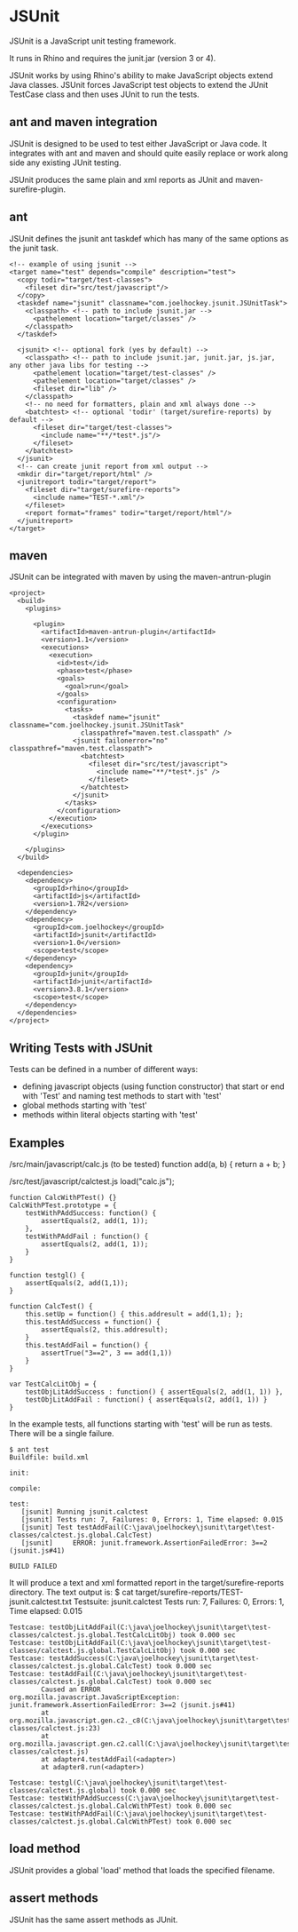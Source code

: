 JSUnit
======
JSUnit is a JavaScript unit testing framework.

It runs in Rhino and requires the junit.jar (version 3 or 4).

JSUnit works by using Rhino's ability to make JavaScript objects
extend Java classes.  JSUnit forces JavaScript test objects to
extend the JUnit TestCase class and then uses JUnit to run
the tests.

ant and maven integration
-------------------------
JSUnit is designed to be used to test either JavaScript or
Java code.  It integrates with ant and maven and should quite
easily replace or work along side any existing JUnit testing.

JSUnit produces the same plain and xml reports as JUnit and
maven-surefire-plugin.

ant
---
JSUnit defines the jsunit ant taskdef which has many of the same options
as the junit task.

    <!-- example of using jsunit -->
    <target name="test" depends="compile" description="test">
      <copy todir="target/test-classes">
        <fileset dir="src/test/javascript"/>
      </copy>
      <taskdef name="jsunit" classname="com.joelhockey.jsunit.JSUnitTask">
        <classpath> <!-- path to include jsunit.jar -->
          <pathelement location="target/classes" />
        </classpath>
      </taskdef>
    
      <jsunit> <!-- optional fork (yes by default) -->
        <classpath> <!-- path to include jsunit.jar, junit.jar, js.jar, any other java libs for testing -->
          <pathelement location="target/test-classes" />
          <pathelement location="target/classes" />
          <fileset dir="lib" />
        </classpath>
        <!-- no need for formatters, plain and xml always done -->
        <batchtest> <!-- optional 'todir' (target/surefire-reports) by default -->
          <fileset dir="target/test-classes">
            <include name="**/*test*.js"/>
          </fileset>
        </batchtest>
      </jsunit>
      <!-- can create junit report from xml output -->
      <mkdir dir="target/report/html" />
      <junitreport todir="target/report">
        <fileset dir="target/surefire-reports">
          <include name="TEST-*.xml"/>
        </fileset>
        <report format="frames" todir="target/report/html"/>
      </junitreport>
    </target>

maven
-----
JSUnit can be integrated with maven by using the maven-antrun-plugin

    <project>
      <build>
        <plugins>
        
          <plugin>
            <artifactId>maven-antrun-plugin</artifactId>
            <version>1.1</version>
            <executions>
              <execution>
                <id>test</id>
                <phase>test</phase>
                <goals>
                  <goal>run</goal>
                </goals>
                <configuration>
                  <tasks>
                    <taskdef name="jsunit" classname="com.joelhockey.jsunit.JSUnitTask"
                      classpathref="maven.test.classpath" />
                    <jsunit failonerror="no" classpathref="maven.test.classpath">
                      <batchtest>
                        <fileset dir="src/test/javascript">
                          <include name="**/*test*.js" />
                        </fileset>
                      </batchtest>
                    </jsunit>
                  </tasks>
                </configuration>
              </execution>
            </executions>
          </plugin>
        
        </plugins>
      </build>
      
      <dependencies>
        <dependency>
          <groupId>rhino</groupId>
          <artifactId>js</artifactId>
          <version>1.7R2</version>
        </dependency>
        <dependency>
          <groupId>com.joelhockey</groupId>
          <artifactId>jsunit</artifactId>
          <version>1.0</version>
          <scope>test</scope>
        </dependency>
        <dependency>
          <groupId>junit</groupId>
          <artifactId>junit</artifactId>
          <version>3.8.1</version>
          <scope>test</scope>
        </dependency>
      </dependencies>      
    </project>

Writing Tests with JSUnit
-------------------------
Tests can be defined in a number of different ways:

* defining javascript objects (using function constructor) that start or end with 'Test'
and naming test methods to start with 'test'
* global methods starting with 'test'
* methods within literal objects starting with 'test'

Examples
--------

/src/main/javascript/calc.js (to be tested)
    function add(a, b) { return a + b; }
    
/src/test/javascript/calctest.js
    load("calc.js");

    function CalcWithPTest() {}
    CalcWithPTest.prototype = {
        testWithPAddSuccess: function() {
            assertEquals(2, add(1, 1));
        },
        testWithPAddFail : function() {
            assertEquals(2, add(1, 1));
        }
    }

    function testgl() {
        assertEquals(2, add(1,1));
    }

    function CalcTest() {
        this.setUp = function() { this.addresult = add(1,1); };
        this.testAddSuccess = function() {
            assertEquals(2, this.addresult);
        }
        this.testAddFail = function() {
            assertTrue("3==2", 3 == add(1,1))
        }
    }

    var TestCalcLitObj = {
        testObjLitAddSuccess : function() { assertEquals(2, add(1, 1)) },
        testObjLitAddFail : function() { assertEquals(2, add(1, 1)) }
    }

In the example tests, all functions starting with 'test' will be run as tests.
There will be a single failure.

    $ ant test
    Buildfile: build.xml

    init:

    compile:

    test:
       [jsunit] Running jsunit.calctest
       [jsunit] Tests run: 7, Failures: 0, Errors: 1, Time elapsed: 0.015
       [jsunit] Test testAddFail(C:\java\joelhockey\jsunit\target\test-classes/calctest.js.global.CalcTest)
       [jsunit]     ERROR: junit.framework.AssertionFailedError: 3==2 (jsunit.js#41)

    BUILD FAILED
    
It will produce a text and xml formatted report in the target/surefire-reports directory.
The text output is:
    $ cat target/surefire-reports/TEST-jsunit.calctest.txt
    Testsuite: jsunit.calctest
    Tests run: 7, Failures: 0, Errors: 1, Time elapsed: 0.015

    Testcase: testObjLitAddFail(C:\java\joelhockey\jsunit\target\test-classes/calctest.js.global.TestCalcLitObj) took 0.000 sec
    Testcase: testObjLitAddFail(C:\java\joelhockey\jsunit\target\test-classes/calctest.js.global.TestCalcLitObj) took 0.000 sec
    Testcase: testAddSuccess(C:\java\joelhockey\jsunit\target\test-classes/calctest.js.global.CalcTest) took 0.000 sec
    Testcase: testAddFail(C:\java\joelhockey\jsunit\target\test-classes/calctest.js.global.CalcTest) took 0.000 sec
            Caused an ERROR
    org.mozilla.javascript.JavaScriptException: junit.framework.AssertionFailedError: 3==2 (jsunit.js#41)
            at org.mozilla.javascript.gen.c2._c8(C:\java\joelhockey\jsunit\target\test-classes/calctest.js:23)
            at org.mozilla.javascript.gen.c2.call(C:\java\joelhockey\jsunit\target\test-classes/calctest.js)
            at adapter4.testAddFail(<adapter>)
            at adapter8.run(<adapter>)

    Testcase: testgl(C:\java\joelhockey\jsunit\target\test-classes/calctest.js.global) took 0.000 sec
    Testcase: testWithPAddSuccess(C:\java\joelhockey\jsunit\target\test-classes/calctest.js.global.CalcWithPTest) took 0.000 sec
    Testcase: testWithPAddFail(C:\java\joelhockey\jsunit\target\test-classes/calctest.js.global.CalcWithPTest) took 0.000 sec

    
load method
-----------
JSUnit provides a global 'load' method that loads the specified filename.

assert methods
--------------
JSUnit has the same assert methods as JUnit.